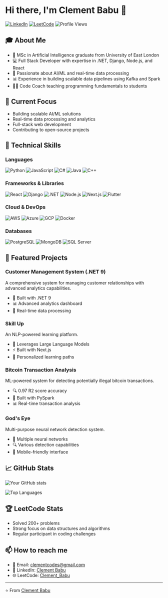 # Hi there, I'm Clement Babu 👋

[![LinkedIn](https://img.shields.io/badge/LinkedIn-0077B5?style=for-the-badge&logo=linkedin&logoColor=white)](https://www.linkedin.com/in/clement-babu-804819327/)
[![LeetCode](https://img.shields.io/badge/LeetCode-FFA116?style=for-the-badge&logo=leetcode&logoColor=black)](https://leetcode.com/u/Clement_Babu/)
![Profile Views](https://komarev.com/ghpvc/?username=your-github-username&color=brightgreen&style=for-the-badge)

## 🎓 About Me
- 🎯 MSc in Artificial Intelligence graduate from University of East London
- 💻 Full Stack Developer with expertise in .NET, Django, Node.js, and React
- 🤖 Passionate about AI/ML and real-time data processing
- 📊 Experience in building scalable data pipelines using Kafka and Spark
- 👨‍🏫 Code Coach teaching programming fundamentals to students

## 🚀 Current Focus
- Building scalable AI/ML solutions
- Real-time data processing and analytics
- Full-stack web development
- Contributing to open-source projects

## 💼 Technical Skills

### Languages
![Python](https://img.shields.io/badge/Python-3776AB?style=flat-square&logo=python&logoColor=white)
![JavaScript](https://img.shields.io/badge/JavaScript-F7DF1E?style=flat-square&logo=javascript&logoColor=black)
![C#](https://img.shields.io/badge/C%23-239120?style=flat-square&logo=c-sharp&logoColor=white)
![Java](https://img.shields.io/badge/Java-ED8B00?style=flat-square&logo=java&logoColor=white)
![C++](https://img.shields.io/badge/C++-00599C?style=flat-square&logo=c%2B%2B&logoColor=white)

### Frameworks & Libraries
![React](https://img.shields.io/badge/React-20232A?style=flat-square&logo=react&logoColor=61DAFB)
![Django](https://img.shields.io/badge/Django-092E20?style=flat-square&logo=django&logoColor=white)
![.NET](https://img.shields.io/badge/.NET-512BD4?style=flat-square&logo=.net&logoColor=white)
![Node.js](https://img.shields.io/badge/Node.js-339933?style=flat-square&logo=node.js&logoColor=white)
![Next.js](https://img.shields.io/badge/Next.js-000000?style=flat-square&logo=next.js&logoColor=white)
![Flutter](https://img.shields.io/badge/Flutter-02569B?style=flat-square&logo=flutter&logoColor=white)

### Cloud & DevOps
![AWS](https://img.shields.io/badge/AWS-232F3E?style=flat-square&logo=amazon-aws&logoColor=white)
![Azure](https://img.shields.io/badge/Azure-0089D6?style=flat-square&logo=microsoft-azure&logoColor=white)
![GCP](https://img.shields.io/badge/GCP-4285F4?style=flat-square&logo=google-cloud&logoColor=white)
![Docker](https://img.shields.io/badge/Docker-2496ED?style=flat-square&logo=docker&logoColor=white)

### Databases
![PostgreSQL](https://img.shields.io/badge/PostgreSQL-316192?style=flat-square&logo=postgresql&logoColor=white)
![MongoDB](https://img.shields.io/badge/MongoDB-47A248?style=flat-square&logo=mongodb&logoColor=white)
![SQL Server](https://img.shields.io/badge/SQL_Server-CC2927?style=flat-square&logo=microsoft-sql-server&logoColor=white)

## 🎯 Featured Projects

### Customer Management System (.NET 9)
A comprehensive system for managing customer relationships with advanced analytics capabilities.
- 🔧 Built with .NET 9
- 📊 Advanced analytics dashboard
- 🔄 Real-time data processing

### Skill Up
An NLP-powered learning platform.
- 🤖 Leverages Large Language Models
- ⚡ Built with Next.js
- 🎯 Personalized learning paths

### Bitcoin Transaction Analysis
ML-powered system for detecting potentially illegal bitcoin transactions.
- 🔍 0.97 R2 score accuracy
- 🚀 Built with PySpark
- 📊 Real-time transaction analysis

### God's Eye
Multi-purpose neural network detection system.
- 🤖 Multiple neural networks
- 🔍 Various detection capabilities
- 📱 Mobile-friendly interface

## 📈 GitHub Stats

![Your GitHub stats](https://github-readme-stats.vercel.app/api?username=Clement-Codes&show_icons=true&theme=radical)

![Top Languages](https://github-readme-stats.vercel.app/api/top-langs/?username=Clement-Codes&layout=compact&theme=radical)

## 🏆 LeetCode Stats
- Solved 200+ problems
- Strong focus on data structures and algorithms
- Regular participant in coding challenges

## 📫 How to reach me
- 📧 Email: clementcodes@gmail.com
- 💼 LinkedIn: [Clement Babu](https://www.linkedin.com/in/clement-babu-804819327/)
- 🌐 LeetCode: [Clement_Babu](https://leetcode.com/u/Clement_Babu/)

---
⭐️ From [Clement Babu](https://github.com/your-github-username)
